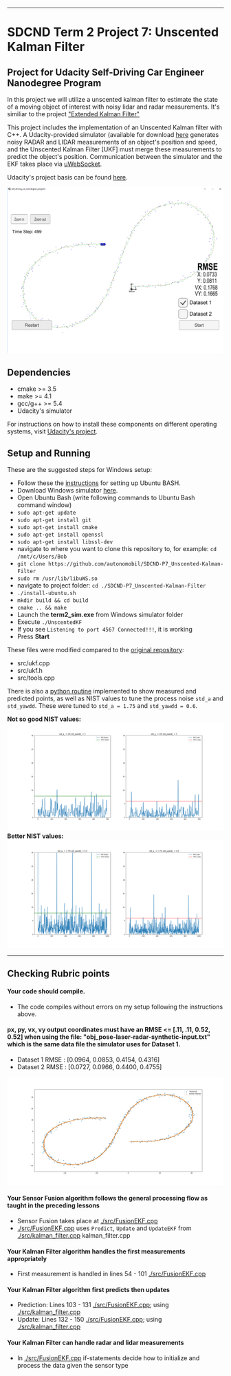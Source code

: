 [//]: # (Image References)

[img1]: ./images/finished.png "finished.png"
[img2]: ./images/Meas_vs_Kalmanfilt.png "measvskalman.png"
[img3]: ./images/NIS_process_noise_bad.png "finished.png"
[img4]: ./images/NIS_process_noise_good.png "finished.png"

---
# SDCND Term 2 Project 7: Unscented Kalman Filter
## Project for Udacity Self-Driving Car Engineer Nanodegree Program

In this project we will utilize a unscented kalman filter to estimate the state of a moving object of interest with noisy lidar and radar measurements. It's similiar to the project ["Extended Kalman Filter"](https://github.com/autonomobil/SDCND-P6_Extended-Kalman-Filter)

This project includes  the implementation of an Unscented Kalman filter with C++. A Udacity-provided simulator (available for download [here](https://github.com/udacity/self-driving-car-sim/releases) generates noisy RADAR and LIDAR measurements of an object's position and speed, and the Unscented Kalman Filter [UKF] must merge these measurements to predict the object's position. Communication between the simulator and the EKF takes place via [uWebSocket](https://github.com/uNetworking/uWebSockets).

Udacity's project basis can be found [here](https://github.com/udacity/CarND-Unscented-Kalman-Filter-Project).


![img1]

## Dependencies

* cmake >= 3.5
* make >= 4.1
* gcc/g++ >= 5.4
* Udacity's simulator

For instructions on how to install these components on different operating systems, visit [Udacity's project](https://github.com/udacity/CarND-Unscented-Kalman-Filter-Project).


## Setup and Running
These are the suggested steps for Windows setup:

* Follow these the [instructions](https://www.howtogeek.com/249966/how-to-install-and-use-the-linux-bash-shell-on-windows-10/) for setting up Ubuntu BASH.
* Download Windows simulator [here](https://github.com/udacity/self-driving-car-sim/releases).
* Open Ubuntu Bash (write following commands to Ubuntu Bash command window)
* ``sudo apt-get update``
* ``sudo apt-get install git``
* ``sudo apt-get install cmake``
* ``sudo apt-get install openssl``
* ``sudo apt-get install libssl-dev``
* navigate to where you want to clone this repository to, for example:
 ``cd /mnt/c/Users/Bob``
* ``git clone https://github.com/autonomobil/SDCND-P7_Unscented-Kalman-Filter``
* ``sudo rm /usr/lib/libuWS.so``
* navigate to project folder: ``cd ./SDCND-P7_Unscented-Kalman-Filter``
* ``./install-ubuntu.sh``
* ``mkdir build && cd build``
* ``cmake .. && make``
* Launch the **term2_sim.exe** from Windows simulator folder
* Execute ``./UnscentedKF``
* If you see ``Listening to port 4567 Connected!!!``, it is working
* Press **Start**

These files were modified compared to the [original repository](https://github.com/udacity/CarND-Unscented-Kalman-Filter-Project):  
* src/ukf.cpp
* src/ukf.h
* src/tools.cpp

There is also a [python routine](./UKF_Visualizer.ipynb) implemented to show measured and predicted points, as well as NIST values to tune the process noise ``std_a`` and ``std_yawdd``. These were tuned to ``std_a = 1.75`` and ``std_yawdd = 0.6``.

**Not so good NIST values:**
![img3]
**Better NIST values:**
![img4]

---

## Checking Rubric points
#### Your code should compile.
* The code compiles without errors on my setup following the instructions above.

#### px, py, vx, vy output coordinates must have an RMSE <= [.11, .11, 0.52, 0.52] when using the file: "obj_pose-laser-radar-synthetic-input.txt" which is the same data file the simulator uses for Dataset 1.
* Dataset 1 RMSE : [0.0964, 0.0853, 0.4154, 0.4316]
* Dataset 2 RMSE : [0.0727, 0.0966, 0.4400, 0.4755]

![img2]

#### Your Sensor Fusion algorithm follows the general processing flow as taught in the preceding lessons
* Sensor Fusion takes place at [./src/FusionEKF.cpp](./src/FusionEKF.cpp)
* [./src/FusionEKF.cpp](./src/FusionEKF.cpp) uses ``Predict``, ``Update`` and ``UpdateEKF`` from [./src/kalman_filter.cpp](./src/kalman_filter.cpp) kalman_filter.cpp

#### Your Kalman Filter algorithm handles the first measurements appropriately
* First measurement is handled in lines 54 - 101 [./src/FusionEKF.cpp](./src/FusionEKF.cpp)


#### Your Kalman Filter algorithm first predicts then updates
* Prediction: Lines 103 - 131 [./src/FusionEKF.cpp](./src/FusionEKF.cpp); using [./src/kalman_filter.cpp](./src/kalman_filter.cpp)
* Update: Lines 132 - 150 [./src/FusionEKF.cpp](./src/FusionEKF.cpp); using [./src/kalman_filter.cpp](./src/kalman_filter.cpp)

#### Your Kalman Filter can handle radar and lidar measurements
* In [./src/FusionEKF.cpp](./src/FusionEKF.cpp) if-statements decide how to initialize and process the data given the sensor type
